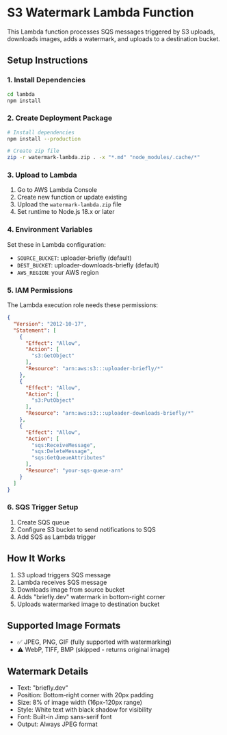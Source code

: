 # S3 Watermark Lambda Function

This Lambda function processes SQS messages triggered by S3 uploads, downloads images, adds a watermark, and uploads to a destination bucket.

## Setup Instructions

### 1. Install Dependencies
```bash
cd lambda
npm install
```

### 2. Create Deployment Package
```bash
# Install dependencies
npm install --production

# Create zip file
zip -r watermark-lambda.zip . -x "*.md" "node_modules/.cache/*"
```

### 3. Upload to Lambda
1. Go to AWS Lambda Console
2. Create new function or update existing
3. Upload the `watermark-lambda.zip` file
4. Set runtime to Node.js 18.x or later

### 4. Environment Variables
Set these in Lambda configuration:
- `SOURCE_BUCKET`: uploader-briefly (default)
- `DEST_BUCKET`: uploader-downloads-briefly (default)
- `AWS_REGION`: your AWS region

### 5. IAM Permissions
The Lambda execution role needs these permissions:
```json
{
  "Version": "2012-10-17",
  "Statement": [
    {
      "Effect": "Allow",
      "Action": [
        "s3:GetObject"
      ],
      "Resource": "arn:aws:s3:::uploader-briefly/*"
    },
    {
      "Effect": "Allow",
      "Action": [
        "s3:PutObject"
      ],
      "Resource": "arn:aws:s3:::uploader-downloads-briefly/*"
    },
    {
      "Effect": "Allow",
      "Action": [
        "sqs:ReceiveMessage",
        "sqs:DeleteMessage",
        "sqs:GetQueueAttributes"
      ],
      "Resource": "your-sqs-queue-arn"
    }
  ]
}
```

### 6. SQS Trigger Setup
1. Create SQS queue
2. Configure S3 bucket to send notifications to SQS
3. Add SQS as Lambda trigger

## How It Works

1. S3 upload triggers SQS message
2. Lambda receives SQS message
3. Downloads image from source bucket
4. Adds "briefly.dev" watermark in bottom-right corner
5. Uploads watermarked image to destination bucket

## Supported Image Formats
- ✅ JPEG, PNG, GIF (fully supported with watermarking)
- ⚠️ WebP, TIFF, BMP (skipped - returns original image)

## Watermark Details
- Text: "briefly.dev"
- Position: Bottom-right corner with 20px padding
- Size: 8% of image width (16px-120px range)
- Style: White text with black shadow for visibility
- Font: Built-in Jimp sans-serif font
- Output: Always JPEG format
